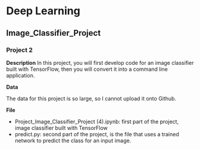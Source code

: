 # Deep Learning
## Image_Classifier_Project
### Project 2

**Description**
In this project, you will first develop code for an image classifier built with TensorFlow, then you will convert it into a command line application.

**Data**

The data for this project is so large, so I cannot upload it onto Github.

**File**

- Project_Image_Classifier_Project (4).ipynb:  first part of the project, image classifier built with TensorFlow
- predict.py:  second part of the project, is the file that uses a trained network to predict the class for an input image.

